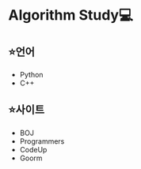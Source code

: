 # Algorithm Study:computer:
## :star:언어

+ Python
+ C++

## :star:사이트
* BOJ
* Programmers
* CodeUp
* Goorm
